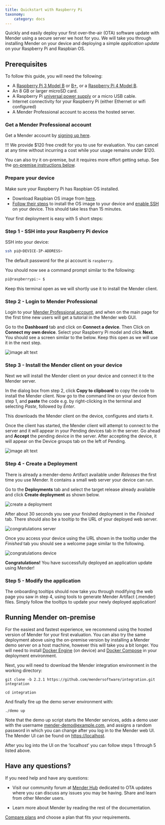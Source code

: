 ```yaml
---
title: Quickstart with Raspberry Pi
taxonomy:
    category: docs
---
```


Quickly and easily deploy your first over-the-air (OTA) software update with Mender using a secure server we host for you. We will take you through installing Mender on your device and deploying a simple *application update* on your Raspberry Pi and Raspbian OS.


## Prerequisites

To follow this guide, you will need the following:

* A [Raspberry Pi 3 Model B](https://www.raspberrypi.org/products/raspberry-pi-3-model-b?target=_blank) or [B+](https://www.raspberrypi.org/products/raspberry-pi-3-model-b-plus?target=_blank), or a [Raspberry Pi 4 Model B](https://www.raspberrypi.org/products/raspberry-pi-4-model-b?target=_blank).
* An 8 GB or larger microSD card.
* A Raspberry Pi [universal power supply](https://www.raspberrypi.org/products/raspberry-pi-universal-power-supply?target=_blank) or a micro USB cable.
* Internet connectivity for your Raspberry Pi (either Ethernet or wifi configured)
* A Mender Professional account to access the hosted server.


### Get a Mender Professional account

Get a Mender account by [signing up here](https://mender.io/signup?target=_blank).

!!! We provide $120 free credit for you to use for evaluation. You can cancel at any time without incurring a cost while your usage remains under $120.

You can also try it on-premise, but it requires more effort getting setup. See the [on-premise instructions below](#running-mender-on-premise).


### Prepare your device

Make sure your Raspberry Pi has Raspbian OS installed. 

* Download Raspbian OS image from [here](https://www.raspberrypi.org/downloads/raspbian?target=_blank).
* [Follow their steps](https://www.raspberrypi.org/documentation/installation/installing-images?target=_blank) to install the OS image to your device and [enable SSH](https://www.raspberrypi.org/documentation/remote-access/ssh/README.md?target=_blank) on your device. This should take less than 15 minutes.

Your first deployment is easy with 5 short steps:


### Step 1 - SSH into your Raspberry Pi device 

SSH into your device:

```bash
ssh pi@<DEVICE-IP-ADDRESS>
```

The default password for the pi account is `raspberry`.

You should now see a command prompt similar to the following:

```bash
pi@raspberrypi:~ $
```

Keep this terminal open as we will shortly use it to install the Mender client.


### Step 2 - Login to Mender Professional

Login to your [Mender Professional account](https://hosted.mender.io/ui/#/login?target=_blank), and when on the main page for the first time new users will get a tutorial in the Mender web GUI.

Go to the **Dashboard** tab and click on **Connect a device**. Then Click on **Connect my own device**. Select your Raspberry Pi model and click **Next**. You should see a screen similar to the below. Keep this open as we will use it in the next step.

![image alt text](image_0.png)


### Step 3 - Install the Mender client on your device

Next we will install the Mender client on your device and connect it to the Mender server.

In the dialog box from step 2, click **Copy to clipboard** to copy the code to install the Mender client. Now go to the command line on your device from step 1, and **paste** the code e.g. by right-clicking in the terminal and selecting *Paste*, followed by *Enter*.

This downloads the Mender client on the device, configures and starts it.

Once the client has started, the Mender client will attempt to connect to the server and it will appear in your Pending devices tab in the server. Go ahead and **Accept** the pending device in the server. After accepting the device, it will appear on the Device groups tab on the left of Pending.

![image alt text](image_1.png)


### Step 4 - Create a Deployment 

There is already a mender-demo Artifact available under *Releases* the first time you use Mender. It contains a small web server your device can run.

Go to the **Deployments** tab and select the target release already available and click **Create deployment** as shown below.

![create a deployment](image_3.png)

After about 30 seconds you see your finished deployment in the *Finished* tab. There should also be a tooltip to the URL of your deployed web server.

![congratulations server](image_4.png)

Once you access your device using the URL shown in the tooltip under the *Finished* tab you should see a welcome page similar to the following.

![congratulations device](image_5.png)

**Congratulations!** You have successfully deployed an application update using Mender!


### Step 5 - Modify the application

The onboarding tooltips should now take you through modifying the web page you saw in step 4, using tools to generate Mender Artifact (.mender) files.
Simply follow the tooltips to update your newly deployed application!


## Running Mender on-premise

For the easiest and fastest experience, we recommend using the hosted version of Mender for your first evaluation. You can also try the same deployment above using the on-premise version by installing a Mender demo server on a host machine, however this will take you a bit longer. You will need to install [Docker Engine](https://docs.docker.com/install/linux/docker-ce/ubuntu?target=_blank) (on device) and [Docker Compose](https://docs.docker.com/compose/install?target=_blank) in your deployment environment. 

Next, you will need to download the Mender integration environment in the working directory:

<!--AUTOVERSION: "-b % https://github.com/mendersoftware/integration.git"/integration-->
```
git clone -b 2.2.1 https://github.com/mendersoftware/integration.git integration

cd integration
```

And finally fire up the demo server environment with:

```
./demo up
```

Note that the demo up script starts the Mender services, adds a demo user with the username mender-demo@example.com, and assigns a random password in which you can change after you log in to the Mender web UI. The Mender UI can be found on [https://localhost](https://localhost?target=_blank).

After you log into the UI on the ‘localhost’ you can follow steps 1 through 5 listed above. 

## Have any questions? 

If you need help and have any questions:

* Visit our community forum at [Mender Hub](https://hub.mender.io/) dedicated to OTA updates where you can discuss any issues you may be having. Share and learn from other Mender users.

* Learn more about Mender by reading the rest of the documentation. 

[Compare plans](https://mender.io/products/pricing?target=_blank) and choose a plan that fits your requirements. 

